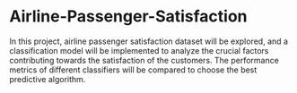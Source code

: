 # Airline-Passenger-Satisfaction
  In this project, airline passenger satisfaction dataset 
  will be explored, and a classification model will be  implemented to 
  analyze the crucial   factors   contributing   towards   the   satisfaction of the customers.
  The performance metrics of different classifiers will be compared to choose the best predictive algorithm.
